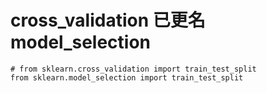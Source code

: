 
# cross_validation 已更名 model_selection
```
# from sklearn.cross_validation import train_test_split  
from sklearn.model_selection import train_test_split
```


